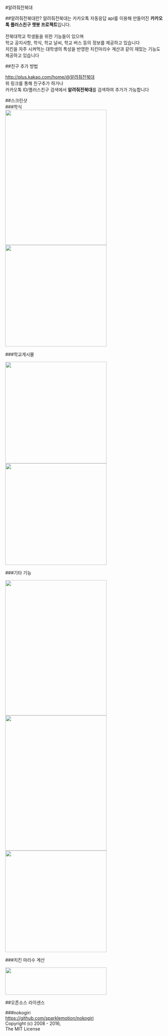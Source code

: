 #알려줘전북대

##알려줘전북대란?
알려줘전북대는 카카오톡 자동응답 api를 이용해 만들어진 **카카오톡 플러스친구 챗봇 프로젝트**입니다. <br/><br/>
전북대학교 학생들을 위한 기능들이 있으며 <br/>
학교 공지사항, 학식, 학교 날씨, 학교 버스 등의 정보를 제공하고 있습니다 <br/>
치킨을 자주 시켜먹는 대학생의 특성을 반영한 치킨마리수 계산과 같이 재밌는 기능도 제공하고 있습니다 <br/>



##친구 추가 방법

http://plus.kakao.com/home/@알려줘전북대 <br/>
위 링크를 통해 친구추가 하거나 <br/>
카카오톡 ID/플러스친구 검색에서 **알려줘전북대**를 검색하여 추가가 가능합니다

##스크린샷
<br/>
###학식<br/>
<img id="se_object_1486398907466" src="http://blogfiles.naver.net/MjAxNzAyMDdfMTgg/MDAxNDg2Mzk4NzE5NjI2.E5KkrAhd4weoEl1JTpEWJNr5aU6TErLcSnI5Seqj4Iwg.CpTWDis4XKnzVqS48axpEmFywLlGR2Rk8VDCd5D4txUg.JPEG.hmu332233/KakaoTalk_20170206_171100977.jpg" class="__se_object" s_type="attachment" s_subtype="photo" style=" width:320px; height:426px; rwidth:320px; rheight:426px;" width="320" height="426" imgqe="true" jsonvalue="%7B%7D" rwidth="320px" rheight="426px">
<img id="se_object_1486398836209" src="http://blogfiles.naver.net/MjAxNzAyMDdfMTc0/MDAxNDg2Mzk4NzE5ODUw.M5pyANbFHVI7QGpFj27vMIdETQ-cgGYwuRomTG8smIwg.FNxHTxjO_eDYRb-Uq2y4xeS0jtz6IPkBassNR0BqR8cg.JPEG.hmu332233/KakaoTalk_20170206_171100551.jpg" class="__se_object" s_type="attachment" s_subtype="photo" style="width: 320px; height: 320px; border-color: rgb(0, 0, 0); rwidth:320px; rheight:320px;" width="320" height="320" imgqe="true" jsonvalue="%7B%7D" rwidth="320px" rheight="320px">

###학교게시물<br/>

<img id="se_object_1486398843649" src="http://blogfiles.naver.net/MjAxNzAyMDdfMjEx/MDAxNDg2Mzk4NzE5MTE1.Ut-6oxcz7bN68T6Iv-AjpYZcRm9xJrDhg5Rdm_PZlHgg.wUTfetSVpmdTEfgisMkFDoaDZwEJzr6rC3BNZN9ChxAg.JPEG.hmu332233/KakaoTalk_20170206_171102148.jpg" class="__se_object" s_type="attachment" s_subtype="photo" style=" width:320px; height:320px; rwidth:320px; rheight:320px;" width="320" height="320" imgqe="true" jsonvalue="%7B%7D" rwidth="320px" rheight="320px">
<img id="se_object_1486398888704" src="http://blogfiles.naver.net/MjAxNzAyMDdfMjIg/MDAxNDg2Mzk4NzE5Mjg3.mgB5CpHNB6s6I7kuwHKVZcK-jmhCdb-vBbgR6Ziv1ZIg.0Ws0OtV0KhWb6Y50invNxSBZIlFmeb7CrsDRy2DaniIg.JPEG.hmu332233/KakaoTalk_20170206_171101730.jpg" class="__se_object" s_type="attachment" s_subtype="photo" style=" width:320px; height:320px; rwidth:320px; rheight:320px;" width="320" height="320" imgqe="true" jsonvalue="%7B%7D" rwidth="320px" rheight="320px">

###기타 기능<br/>

<img id="se_object_1486398905999" src="http://blogfiles.naver.net/MjAxNzAyMDdfMTg2/MDAxNDg2Mzk4NzE4OTIw.WdWNoGl2-YHHKUVaCQoSmaL2fBZfypNr3Y-e1PQSUPsg.A2AyVCS_oUb3Y7ZITsHGEeXkE5MGUoc2L6_r5hY1Bggg.JPEG.hmu332233/KakaoTalk_20170206_171102479.jpg" class="__se_object" s_type="attachment" s_subtype="photo" style=" width:320px; height:426px; rwidth:320px; rheight:426px;" width="320" height="426" imgqe="true" jsonvalue="%7B%7D" rwidth="320px" rheight="426px">
<img src="http://blogfiles.naver.net/MjAxNzAyMDdfMSAg/MDAxNDg2Mzk4NzE5NDg1.EvtQYwP2Aih4c_5m36VBfQBbYpZBh6PPMtl3fCA6dRMg.0ZnyGEiwkkbSTYrcr3805l5GGK5RToKpNN0hAXY0xkkg.JPEG.hmu332233/KakaoTalk_20170206_171101277.jpg" style=" width:320px; height:426px; rwidth:320px; rheight:426px;" width="320" height="426" imgqe="true" jsonvalue="%7B%7D" rwidth="320px" rheight="426px">
<img id="se_object_1486398832945" src="http://blogfiles.naver.net/MjAxNzAyMDdfMjY1/MDAxNDg2Mzk4NzIwMDcz.hPnoN3gygbckZ4btK3f0JVSgp7oIZqSz-OYJiD95N6Qg.20k74JWuVswl_3go55LjwJo7NdU2dxKRtu6-U9X8xaMg.JPEG.hmu332233/KakaoTalk_20170206_171100216.jpg" class="__se_object" s_type="attachment" s_subtype="photo" style=" width:320px; height:320px; rwidth:320px; rheight:320px;" width="320" height="320" imgqe="true" jsonvalue="%7B%7D" rwidth="320px" rheight="320px">

###치킨 마리수 계산<br/>

<img src="http://blogfiles.naver.net/MjAxNzAyMDdfMjE1/MDAxNDg2Mzk4NzE4NzM4.7tJvhabOHMBiWbNO8nuoFeS6vj-QCVAFbnwlUckzNogg.kwwRrWs3P5BlVRUhUz9xZHZp03wm36U1mfTOLRmmvSUg.JPEG.hmu332233/KakaoTalk_20170206_171102801.jpg" style=" width:320px; height:86px; rwidth:320px; rheight:86px;" width="320" height="86" imgqe="true" jsonvalue="%7B%7D" rwidth="320px" rheight="86px">


##오픈소스 라이센스
  
###nokogiri<br/>
https://github.com/sparklemotion/nokogiri <br/>
Copyright (c) 2008 - 2016,<br/>
The MIT License
  
